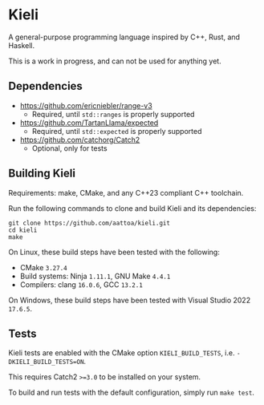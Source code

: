 # Kieli
A general-purpose programming language inspired by C++, Rust, and Haskell.

This is a work in progress, and can not be used for anything yet.

## Dependencies

* https://github.com/ericniebler/range-v3
    - Required, until `std::ranges` is properly supported
* https://github.com/TartanLlama/expected
    - Required, until `std::expected` is properly supported
* https://github.com/catchorg/Catch2
    - Optional, only for tests

## Building Kieli

Requirements: make, CMake, and any C++23 compliant C++ toolchain.

Run the following commands to clone and build Kieli and its dependencies:

```Shell
git clone https://github.com/aattoa/kieli.git
cd kieli
make
```

On Linux, these build steps have been tested with the following:

* CMake `3.27.4`
* Build systems: Ninja `1.11.1`, GNU Make `4.4.1`
* Compilers: clang `16.0.6`, GCC `13.2.1`

On Windows, these build steps have been tested with Visual Studio 2022 `17.6.5`.

## Tests

Kieli tests are enabled with the CMake option `KIELI_BUILD_TESTS`, i.e. `-DKIELI_BUILD_TESTS=ON`.

This requires Catch2 `>=3.0` to be installed on your system.

To build and run tests with the default configuration, simply run `make test`.
